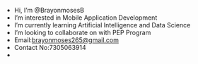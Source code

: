 -    Hi, I’m @BrayonmosesB
-    I’m interested in Mobile Application Development
-    I’m currently learning Artificial Intelligence and Data Science
-    I’m looking to collaborate on with PEP Program
-    Email:brayonmoses265@gmail.com
-    Contact No:7305063914
- 


<!---
BrayonmosesB/BrayonmosesB is a ✨ special ✨ repository because its `README.md` (this file) appears on your GitHub profile.
You can click the Preview link to take a look at your changes.
--->
